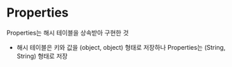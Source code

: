 # Properties

Properties는 해시 테이블을 상속받아 구현한 것
* 해시 테이블은 키와 값을 (object, object) 형태로 저장하나 Properties는 (String, String) 형태로 저장
